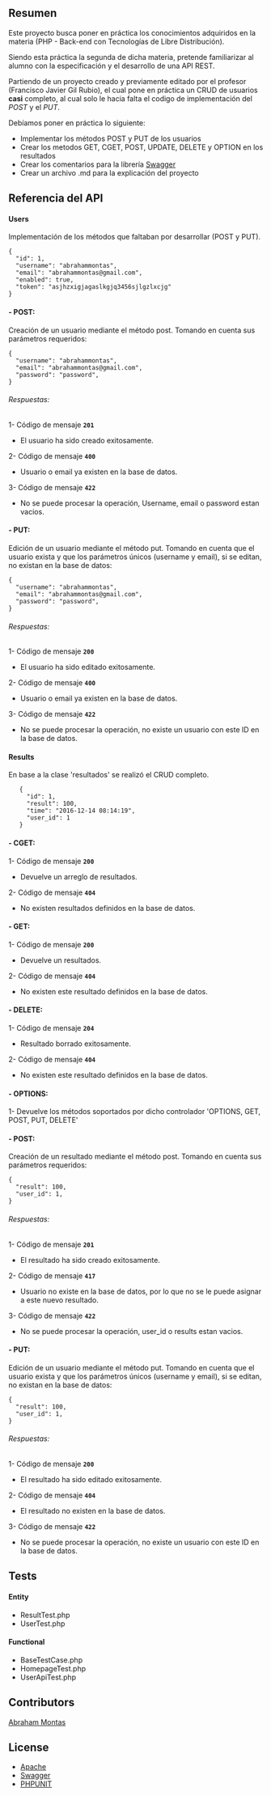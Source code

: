 ## Resumen

Este proyecto busca poner en práctica los conocimientos adquiridos en la materia (PHP - Back-end con Tecnologías de Libre Distribución).

Siendo esta práctica la segunda de dicha materia, pretende familiarizar al alumno con la especificación y el desarrollo de una API REST.

Partiendo de un proyecto creado y previamente editado por el profesor (Francisco Javier Gil Rubio), el cual pone en práctica un CRUD de usuarios __casi__ completo, al cual solo le hacia falta el codigo de implementación del *POST* y el *PUT*.

Debíamos poner en práctica lo siguiente:

   * Implementar los métodos POST y PUT de los usuarios
   * Crear los metodos GET, CGET, POST, UPDATE, DELETE y OPTION en los resultados
   * Crear los comentarios para la librería [Swagger](http://swagger.io)
   * Crear un archivo .md para la explicación del proyecto

## Referencia del API

#### Users
Implementación de los métodos que faltaban por desarrollar (POST y PUT).

```
{
  "id": 1,
  "username": "abrahammontas",
  "email": "abrahammontas@gmail.com",
  "enabled": true,
  "token": "asjhzxigjagaslkgjq3456sjlgzlxcjg"
}
```

#### **- POST:**

Creación de un usuario mediante el método post. Tomando en cuenta sus parámetros requeridos:

```
{
  "username": "abrahammontas",
  "email": "abrahammontas@gmail.com",
  "password": "password",
}
```

###### Respuestas:

1- Código de mensaje **`201`**

- El usuario ha sido creado exitosamente.

2- Código de mensaje **`400`**

- Usuario o email ya existen en la base de datos.

3- Código de mensaje **`422`**

- No se puede procesar la operación, Username, email o password estan vacios.

#### **- PUT:**

Edición de un usuario mediante el método put. Tomando en cuenta que el usuario exista y que los parámetros únicos (username y email), si se editan, no existan en la base de datos:

```
{
  "username": "abrahammontas",
  "email": "abrahammontas@gmail.com",
  "password": "password",
}
```
###### Respuestas:

1- Código de mensaje **`200`**

- El usuario ha sido editado exitosamente.

2- Código de mensaje **`400`**

- Usuario o email ya existen en la base de datos.

3- Código de mensaje **`422`**

- No se puede procesar la operación, no existe un usuario con este ID en la base de datos.

#### Results


En base a la clase 'resultados' se realizó el CRUD completo.

```
   {
     "id": 1,
     "result": 100,
     "time": "2016-12-14 08:14:19",
     "user_id": 1
   }
```
#### **- CGET:**

1- Código de mensaje **`200`**

- Devuelve un arreglo de resultados.

2- Código de mensaje **`404`**

- No existen resultados definidos en la base de datos.

#### **- GET:**

1- Código de mensaje **`200`**

- Devuelve un resultados.

2- Código de mensaje **`404`**

- No existen este resultado definidos en la base de datos.

#### **- DELETE:**

1- Código de mensaje **`204`**

- Resultado borrado exitosamente.

2- Código de mensaje **`404`**

- No existen este resultado definidos en la base de datos.

#### **- OPTIONS:**

1- Devuelve los métodos soportados por dicho controlador 'OPTIONS, GET, POST, PUT, DELETE'

#### **- POST:**

Creación de un resultado mediante el método post. Tomando en cuenta sus parámetros requeridos:

```
{
  "result": 100,
  "user_id": 1,
}
```

###### Respuestas:

1- Código de mensaje **`201`**

- El resultado ha sido creado exitosamente.

2- Código de mensaje **`417`**

- Usuario no existe en la base de datos, por lo que no se le puede asignar a este nuevo resultado.

3- Código de mensaje **`422`**

- No se puede procesar la operación, user_id o results estan vacios.

#### **- PUT:**

Edición de un usuario mediante el método put. Tomando en cuenta que el usuario exista y que los parámetros únicos (username y email), si se editan, no existan en la base de datos:

```
{
  "result": 100,
  "user_id": 1,
}
```
###### Respuestas:

1- Código de mensaje **`200`**

- El resultado ha sido editado exitosamente.

2- Código de mensaje **`404`**

- El resultado no existen en la base de datos.

3- Código de mensaje **`422`**

- No se puede procesar la operación, no existe un usuario con este ID en la base de datos.

## Tests
#### Entity

   * ResultTest.php
   * UserTest.php

#### Functional

   * BaseTestCase.php
   * HomepageTest.php
   * UserApiTest.php


## Contributors

[Abraham Montas](http://github.com/abrahammontas)

## License

   * [Apache](https://www.apache.org/licenses/)
   * [Swagger](http://swagger.io/license/)
   * [PHPUNIT](https://github.com/sebastianbergmann/phpunit/blob/5.7/LICENSE)

